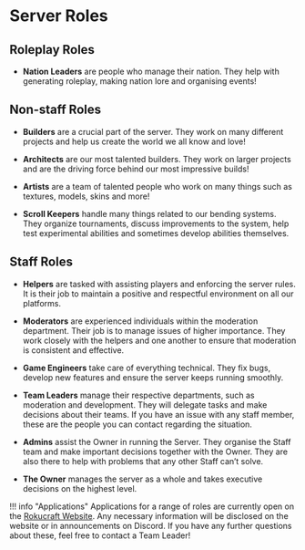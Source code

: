 # Server Roles

## Roleplay Roles

- **Nation Leaders** are people who manage their nation. They help with generating roleplay, making nation lore and organising events!

## Non-staff Roles

- **Builders** are a crucial part of the server. They work on many different projects and help us create the world we all know and love!

- **Architects** are our most talented builders. They work on larger projects and are the driving force behind our most impressive builds!

- **Artists** are a team of talented people who work on many things such as textures, models, skins and more!

- **Scroll Keepers** handle many things related to our bending systems. They organize tournaments, discuss improvements to the system, help test experimental abilities and sometimes develop abilities themselves.

## Staff Roles

- **Helpers** are tasked with assisting players and enforcing the server rules. It is their job to maintain a positive and respectful environment on all our platforms.

- **Moderators** are experienced individuals within the moderation department. Their job is to manage issues of higher importance. They work closely with the helpers and one another to ensure that moderation is consistent and effective.

- **Game Engineers** take care of everything technical. They fix bugs, develop new features and ensure the server keeps running smoothly.

- **Team Leaders** manage their respective departments, such as moderation and development. They will delegate tasks and make decisions about their teams. If you have an issue with any staff member, these are the people you can contact regarding the situation.

- **Admins** assist the Owner in running the Server. They organise the Staff team and make important decisions together with the Owner. They are also there to help with problems that any other Staff can’t solve.

- **The Owner** manages the server as a whole and takes executive decisions on the highest level.

!!! info "Applications" 
    Applications for a range of roles are currently open on the <a href="https://www.rokucraft.com/apply" target="_blank">Rokucraft Website</a>. Any necessary information will be disclosed on the website or in announcements on Discord. If you have any further questions about these, feel free to contact a Team Leader!
